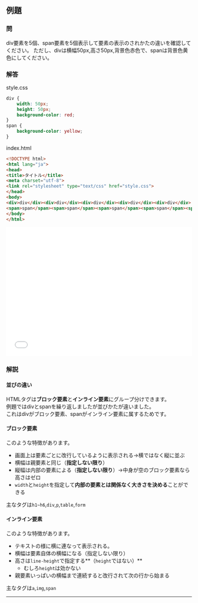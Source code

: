 ## 例題

### 問
div要素を5個、span要素を5個表示して要素の表示のされかたの違いを確認してください。
ただし、divは横幅50px,高さ50px,背景色赤色で、spanは背景色黄色にしてください。

### 解答
style.css

```css
div {
	width: 50px;
	height: 50px;
	background-color: red;
}
span {
	background-color: yellow;
}
```
index.html
```html
<!DOCTYPE html>
<html lang="ja">
<head>
<title>タイトル</title>
<meta charset="utf-8">
<link rel="stylesheet" type="text/css" href="style.css"> 
</head>
<body>
<div>div</div><div>div</div><div>div</div><div>div</div><div>div</div>
<span>span</span><span>span</span><span>span</span><span>span</span><span>span</span>
</body>
</html>
```

<iframe width="100%" height="350" src="//jsfiddle.net/7sf1fvkz/2/embedded/result,html,css/" allowfullscreen="allowfullscreen" frameborder="0"></iframe>

### 解説

#### 並びの違い
HTMLタグは**ブロック要素**と**インライン要素**にグループ分けできます。  
例題ではdivとspanを繰り返しましたが並びかたが違いました。  
これはdivがブロック要素、spanがインライン要素に属するためです。

#### ブロック要素
このような特徴があります。
* 画面上は要素ごとに改行しているように表示される→横ではなく縦に並ぶ
* 横幅は親要素と同じ（**指定しない限り**）
* 縦幅は内部の要素による（**指定しない限り**）→中身が空のブロック要素なら高さはゼロ
* `width`と`height`を指定して**内部の要素とは関係なく大きさを決める**ことができる

主なタグは`h1~h6`,`div`,`p`,`table`,`form`

#### インライン要素
このような特徴があります。
* テキストの様に横に連なって表示される。
* 横幅は要素自体の横幅になる（指定しない限り）
* 高さは`line-height`で指定する**（`height`ではない）**
	* むしろ`height`は効かない
* 親要素いっぱいの横幅まで連続すると改行されて次の行から始まる

主なタグは`a`,`img`,`span`

--- 
